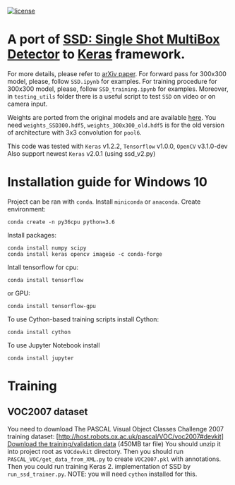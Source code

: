 [![license](https://img.shields.io/github/license/mashape/apistatus.svg)](LICENSE)
# A port of [SSD: Single Shot MultiBox Detector](https://github.com/weiliu89/caffe/tree/ssd) to [Keras](https://keras.io) framework.
For more details, please refer to [arXiv paper](http://arxiv.org/abs/1512.02325).
For forward pass for 300x300 model, please, follow `SSD.ipynb` for examples. For training procedure for 300x300 model, please, follow `SSD_training.ipynb` for examples. Moreover, in `testing_utils` folder there is a useful script to test `SSD` on video or on camera input.

Weights are ported from the original models and are available [here](https://mega.nz/#F!7RowVLCL!q3cEVRK9jyOSB9el3SssIA). You need `weights_SSD300.hdf5`, `weights_300x300_old.hdf5` is for the old version of architecture with 3x3 convolution for `pool6`.

This code was tested with `Keras` v1.2.2, `Tensorflow` v1.0.0, `OpenCV` v3.1.0-dev\
Also support newest `Keras` v2.0.1 (using ssd_v2.py)

# Installation guide for Windows 10
Project can be ran with `conda`.
Install `miniconda` or `anaconda`.
Create environment:
```commandline
conda create -n py36cpu python=3.6
``` 

Install packages:
```commandline
conda install numpy scipy
conda install keras opencv imageio -c conda-forge
```

Intall tensorflow for cpu:
```commandline
conda install tensorflow
```
or GPU:
```commandline
conda install tensorflow-gpu
```

To use Cython-based training scripts install Cython:
```commandline
conda install cython
```

To use Jupyter Notebook install
```commandline
conda install jupyter
```

# Training
## VOC2007 dataset
You need to download The PASCAL Visual Object Classes Challenge 2007 training dataset:
[http://host.robots.ox.ac.uk/pascal/VOC/voc2007#devkit]
[Download the training/validation data](http://host.robots.ox.ac.uk/pascal/VOC/voc2007/VOCtest_06-Nov-2007.tar) 
(450MB tar file)
You should unzip it into project root as `VOCdevkit` directory.
Then you should run `PASCAL_VOC/get_data_from_XML.py` to create `VOC2007.pkl` with annotations.
Then you could run training Keras 2. implementation of SSD by `run_ssd_trainer.py`.
NOTE: you will need `cython` installed for this.


 
